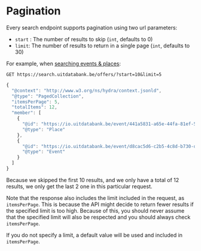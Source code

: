 # Pagination

Every search endpoint supports pagination using two url parameters:

* `start` : The number of results to skip \(`int`, defaults to 0\)
* `limit`: The number of results to return in a single page \(`int`, defaults to 30\)

For example, when [searching events & places](/offers-endpoint.md):

```
GET https://search.uitdatabank.be/offers/?start=10&limit=5
```

```js
{
  "@context": "http://www.w3.org/ns/hydra/context.jsonld",
  "@type": "PagedCollection",
  "itemsPerPage": 5,
  "totalItems": 12,
  "member": [
    {
      "@id": "https://io.uitdatabank.be/event/441a5831-a65e-44fa-81ef-5c47e9c57a05",
      "@type": "Place"
    },
    {
      "@id": "https://io.uitdatabank.be/event/d8cac5d6-c2b5-4c8d-b730-d9801a920c89",
      "@type": "Event"
    }
  ]
}
```

Because we skipped the first 10 results, and we only have a total of 12 results, we only get the last 2 one in this particular request.

Note that the response also includes the limit included in the request, as `itemsPerPage`. This is because the API might decide to return fewer results if the specified limit is too high. Because of this, you should never assume that the specified limit will also be respected and you should always check `itemsPerPage`.

If you do not specify a limit, a default value will be used and included in `itemsPerPage`.

